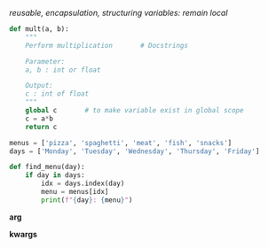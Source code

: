 *reusable, encapsulation, structuring*
*variables: remain local*

```python
def mult(a, b):
	"""
	Perform multiplication       # Docstrings

	Parameter:
	a, b : int or float

	Output:
	c : int of float
	"""
	global c       # to make variable exist in global scope
	c = a*b
	return c
```


```python
menus = ['pizza', 'spaghetti', 'meat', 'fish', 'snacks']
days = ['Monday', 'Tuesday', 'Wednesday', 'Thursday', 'Friday']

def find_menu(day):
	if day in days:
		idx = days.index(day)
		menu = menus[idx]
		print(f"{day}: {menu}")
```

**arg**

**kwargs**